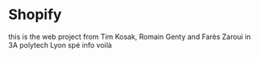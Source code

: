 # Shopify
this is the web project from Tim Kosak, Romain Genty and Farès Zaroui  in 3A polytech Lyon spé info
voilà
